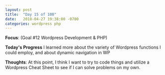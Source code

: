 ```yaml
---
layout: post
title:  "Day 15 of 100"
date:   2018-04-27 19:38:00 -0700
categories: wordpress php
---
```


**Focus**: (Goal #12 Wordpress Development & PHP)

**Today's Progress** I learned more about the variety of Wordpress functions I could employ, and about dynamic navigation in WP

**Thoughts**: At this point, I think I want to try to code things and utilize a Wordpress Cheat Sheet to see if I can solve problems on my own. 